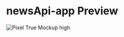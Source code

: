 # newsApi-app Preview

![Pixel True Mockup high](https://github.com/luckycungwa/newsApi-app/assets/36919645/4655f716-dd92-4571-b5ea-83564418331c)
